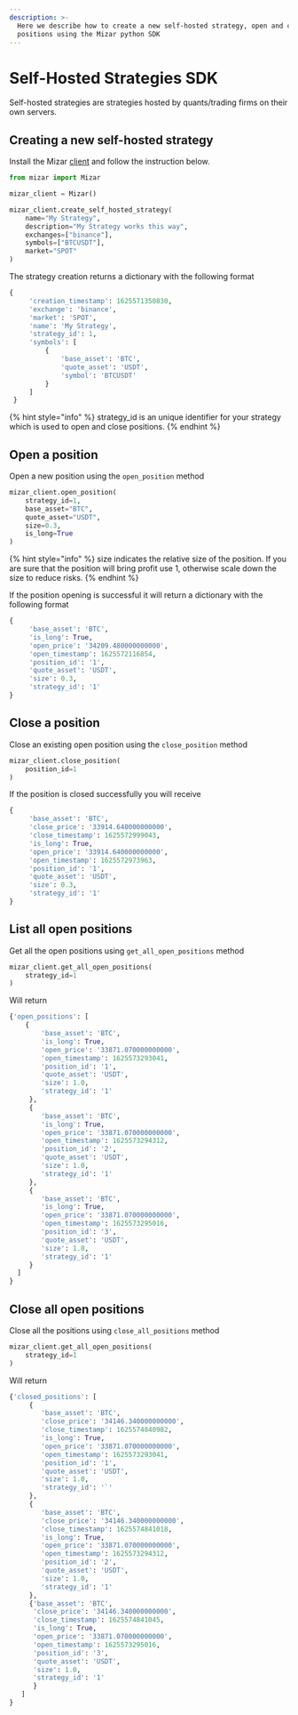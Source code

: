 ```yaml
---
description: >-
  Here we describe how to create a new self-hosted strategy, open and close
  positions using the Mizar python SDK
---
```


# Self-Hosted Strategies SDK

Self-hosted strategies are strategies hosted by quants/trading firms on their own servers. 

## Creating a new self-hosted strategy

Install the Mizar [client](https://github.com/MizarAI/mizar) and follow the instruction below.

```python
from mizar import Mizar

mizar_client = Mizar()

mizar_client.create_self_hosted_strategy(
    name="My Strategy",
    description="My Strategy works this way",
    exchanges=["binance"],
    symbols=["BTCUSDT"],
    market="SPOT"
)

```

The strategy creation returns a dictionary with the following format

```python
{
     'creation_timestamp': 1625571350830,
     'exchange': 'binance',
     'market': 'SPOT',
     'name': 'My Strategy',
     'strategy_id': 1,
     'symbols': [
         {
             'base_asset': 'BTC',
             'quote_asset': 'USDT',
             'symbol': 'BTCUSDT'
         }
     ]
 }

```

{% hint style="info" %}
 strategy\_id is an unique identifier for your strategy which is used to open and close positions.
{% endhint %}

## Open a position

Open a new position using the `open_position` method 

```python
mizar_client.open_position(
    strategy_id=1,
    base_asset="BTC",
    quote_asset="USDT",
    size=0.3,
    is_long=True
)
```

{% hint style="info" %}
size indicates the relative size of the position. If you are sure that the position will bring profit use 1, otherwise scale down the size to reduce risks.
{% endhint %}

If the position opening is successful it will return a dictionary with the following format

```python
{
     'base_asset': 'BTC',
     'is_long': True,
     'open_price': '34209.480000000000',
     'open_timestamp': 1625572116854,
     'position_id': '1',
     'quote_asset': 'USDT',
     'size': 0.3,
     'strategy_id': '1'
}
```

## Close a position

Close an existing open position using the `close_position` method 

```python
mizar_client.close_position(
    position_id=1
)
```

If the position is closed successfully you will receive

```python
{
     'base_asset': 'BTC',
     'close_price': '33914.640000000000',
     'close_timestamp': 1625572999043,
     'is_long': True,
     'open_price': '33914.640000000000',
     'open_timestamp': 1625572973963,
     'position_id': '1',
     'quote_asset': 'USDT',
     'size': 0.3,
     'strategy_id': '1'
}
```

## List all open positions

Get all the open positions using `get_all_open_positions` method

```python
mizar_client.get_all_open_positions(
    strategy_id=1
)
```

Will return 

```python
{'open_positions': [
    { 
        'base_asset': 'BTC',
        'is_long': True,
        'open_price': '33871.070000000000',
        'open_timestamp': 1625573293041,
        'position_id': '1',
        'quote_asset': 'USDT',
        'size': 1.0,
        'strategy_id': '1'
     },
     {
        'base_asset': 'BTC',
        'is_long': True,
        'open_price': '33871.070000000000',
        'open_timestamp': 1625573294312,
        'position_id': '2',
        'quote_asset': 'USDT',
        'size': 1.0,
        'strategy_id': '1'
     },
     {  
        'base_asset': 'BTC',
        'is_long': True,
        'open_price': '33871.070000000000',
        'open_timestamp': 1625573295016,
        'position_id': '3',
        'quote_asset': 'USDT',
        'size': 1.0,
        'strategy_id': '1'
     }
  ]
}

```

## Close all open positions

Close all the positions using `close_all_positions` method

```python
mizar_client.get_all_open_positions(
    strategy_id=1
)
```

Will return

```python
{'closed_positions': [
     {
        'base_asset': 'BTC',
        'close_price': '34146.340000000000',
        'close_timestamp': 1625574840982,
        'is_long': True,
        'open_price': '33871.070000000000',
        'open_timestamp': 1625573293041,
        'position_id': '1',
        'quote_asset': 'USDT',
        'size': 1.0,
        'strategy_id': '`'
     },
     { 
        'base_asset': 'BTC',
        'close_price': '34146.340000000000',
        'close_timestamp': 1625574841018,
        'is_long': True,
        'open_price': '33871.070000000000',
        'open_timestamp': 1625573294312,
        'position_id': '2',
        'quote_asset': 'USDT',
        'size': 1.0,
        'strategy_id': '1'
     },
     {'base_asset': 'BTC',
      'close_price': '34146.340000000000',
      'close_timestamp': 1625574841045,
      'is_long': True,
      'open_price': '33871.070000000000',
      'open_timestamp': 1625573295016,
      'position_id': '3',
      'quote_asset': 'USDT',
      'size': 1.0,
      'strategy_id': '1'
      }
   ]
}
```

